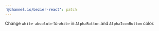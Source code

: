 ```yaml
---
'@channel.io/bezier-react': patch
---
```


Change `white-absolute` to `white` in `AlphaButton` and `AlphaIconButton` color.
